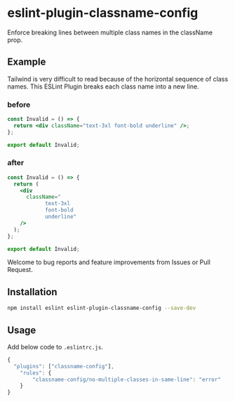 # eslint-plugin-classname-config

Enforce breaking lines between multiple class names in the className prop.

## Example

Tailwind is very difficult to read because of the horizontal sequence of class names. This ESLint Plugin breaks each class name into a new line.

### before

```jsx
const Invalid = () => {
  return <div className="text-3xl font-bold underline" />;
};

export default Invalid;
```

### after

```jsx
const Invalid = () => {
  return (
    <div
      className="
            text-3xl
            font-bold
            underline"
    />
  );
};

export default Invalid;
```

Welcome to bug reports and feature improvements from Issues or Pull Request.

## Installation

```bash
npm install eslint eslint-plugin-classname-config --save-dev
```

## Usage

Add below code to `.eslintrc.js`.

```js
{
  "plugins": ["classname-config"],
	"rules": {
		"classname-config/no-multiple-classes-in-same-line": "error"
	}
}
```
